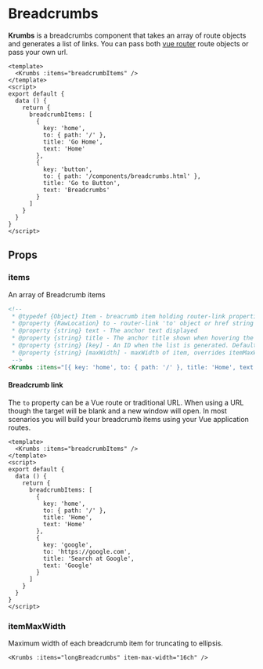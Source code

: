 # Breadcrumbs

**Krumbs** is a breadcrumbs component that takes an array of route objects and generates a list of links. You can pass both [vue router](https://router.vuejs.org/) route objects or pass your own url.

<KCard>
  <template v-slot:body>
    <Krumbs :items="internalBreadcrumbItems" />
  </template>
</KCard>

```vue
<template>
  <Krumbs :items="breadcrumbItems" />
</template>
<script>
export default {
  data () {
    return {
      breadcrumbItems: [
        {
          key: 'home',
          to: { path: '/' },
          title: 'Go Home',
          text: 'Home'
        },
        {
          key: 'button',
          to: { path: '/components/breadcrumbs.html' },
          title: 'Go to Button',
          text: 'Breadcrumbs'
        }
      ]
    }
  }
}
</script>
```

## Props

### items

An array of Breadcrumb items

```html
<!--
 * @typedef {Object} Item - breacrumb item holding router-link properties
 * @property {RawLocation} to - router-link 'to' object or href string
 * @property {string} text - The anchor text displayed
 * @property {string} title - The anchor title shown when hovering the link
 * @property {string} [key] - An ID when the list is generated. Defaults to text if not set.
 * @property {string} [maxWidth] - maxWidth of item, overrides itemMaxWidth
 -->
<Krumbs :items="[{ key: 'home', to: { path: '/' }, title: 'Home', text: 'Home' }]" />
 ```

#### Breadcrumb link
The `to` property can be a Vue route or traditional URL. When using a URL though the target will be blank and a new window will open. In most scenarios you will build your breadcrumb items using your Vue application routes.

<KCard>
  <template v-slot:body>
    <Krumbs :items="externalBreadcrumbItems" />
  </template>
</KCard>

```vue
<template>
  <Krumbs :items="breadcrumbItems" />
</template>
<script>
export default {
  data () {
    return {
      breadcrumbItems: [
        {
          key: 'home',
          to: { path: '/' },
          title: 'Home',
          text: 'Home'
        },
        {
          key: 'google',
          to: 'https://google.com',
          title: 'Search at Google',
          text: 'Google'
        }
      ]
    }
  }
}
</script>
```

### itemMaxWidth

Maximum width of each breadcrumb item for truncating to ellipsis.

<KCard>
  <template v-slot:body>
    <Krumbs :items="longBreadcrumbs" item-max-width="16ch" />
  </template>
</KCard>

```vue
<Krumbs :items="longBreadcrumbs" item-max-width="16ch" />
```


<script>
export default {
  data () {
    return {
      internalBreadcrumbItems: [
        {
          key: 'home',
          to: { path: '/' },
          title: 'Go Home',
          text: 'Home'
        },
        {
          key: 'button',
          to: { path: '/components/breadcrumbs.html' },
          title: 'Go to Button',
          text: 'Breadcrumbs'
        }
      ],
      externalBreadcrumbItems: [
        {
          key: 'home',
          to: { path: '/' },
          title: 'Go Home',
          text: 'Home'
        },
        {
          key: 'google',
          to: 'https://google.com',
          title: 'Search over at Google',
          text: 'Google'
        }
      ],
      longBreadcrumbs: [
        {
          to: { path: '/' },
          title: 'Overview',
          text: 'Overview'
        },
        {
          to: { path: '/' },
          title: 'Services',
          text: 'Services'
        },
        {
          to: { path: '/' },
          title: 'Go Home',
          text: 'f67a3ead-dfb9-4ef9-8cda-6646bc4db950'
        }
      ]
    }
  }
}
</script>

